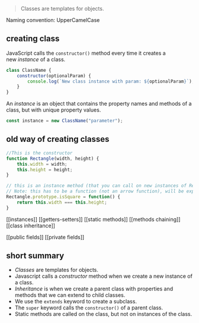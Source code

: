 > Classes are templates for objects.

Naming convention: UpperCamelCase

## creating class

JavaScript calls the `constructor()` method every time it creates a new _instance_ of a class.

```js
class ClassName {
    constructor(optionalParam) {
        console.log(`New class instance with param: ${optionalParam}`);
    }
}
```

An _instance_ is an object that contains the property names and methods of a class, but with unique property values.

```js
const instance = new ClassName("parameter");
```

## old way of creating classes

```javascript
//This is the constructor
function Rectangle(width, height) {
    this.width = width;
    this.height = height;
}

// this is an instance method (that you can call on new instances of Rectangle)
// Note: this has to be a function (not an arrow function), will be explained later on in Lexical scope
Rectangle.prototype.isSquare = function() {
    return this.width === this.height;
}
```

[[instances]]
[[getters-setters]]
[[static methods]]
[[methods chaining]]
[[class inheritance]]

[[public fields]]
[[private fields]]

## short summary

-   _Classes_ are templates for objects.
-   Javascript calls a _constructor_ method when we create a new instance of a class.
-   _Inheritance_ is when we create a parent class with properties and methods that we can extend to child classes.
-   We use the `extends` keyword to create a subclass.
-   The `super` keyword calls the `constructor()` of a parent class.
-   Static methods are called on the class, but not on instances of the class.
